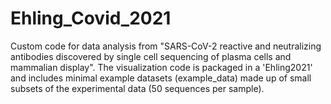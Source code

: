# Ehling_Covid_2021

Custom code for data analysis from "SARS-CoV-2 reactive and neutralizing antibodies discovered by single cell sequencing of plasma cells and mammalian display". The visualization code is packaged in a 'Ehling2021' and includes minimal example datasets (example_data) made up of small subsets of the experimental data (50 sequences per sample).

